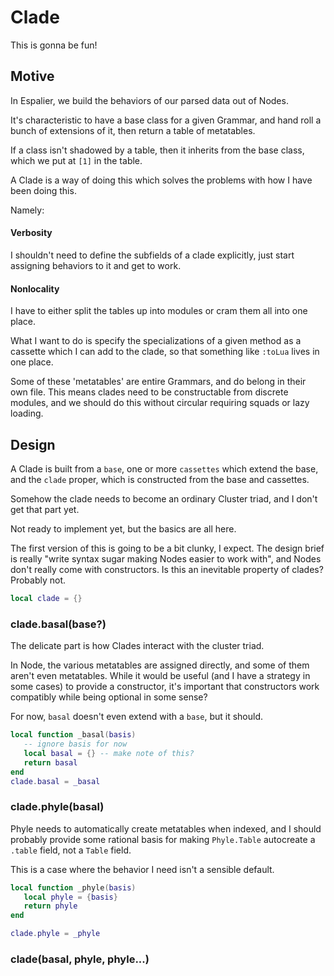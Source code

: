# Clade


  This is gonna be fun\!


## Motive

In Espalier, we build the behaviors of our parsed data out of Nodes\.

It's characteristic to have a base class for a given Grammar, and hand roll
a bunch of extensions of it, then return a table of metatables\.

If a class isn't shadowed by a table, then it inherits from the base class,
which we put at `[1]` in the table\.

A Clade is a way of doing this which solves the problems with how I have
been doing this\.

Namely:


#### Verbosity

I shouldn't need to define the subfields of a clade explicitly, just start
assigning behaviors to it and get to work\.


#### Nonlocality

I have to either split the tables up into modules or cram them all into one
place\.

What I want to do is specify the specializations of a given method as a
cassette which I can add to the clade, so that something like `:toLua` lives
in one place\.

Some of these 'metatables' are entire Grammars, and do belong in their own
file\.  This means clades need to be constructable from discrete modules,
and we should do this without circular requiring squads or lazy loading\.


## Design

  A Clade is built from a `base`, one or more `cassettes` which extend the
base, and the `clade` proper, which is constructed from the base and cassettes\.

Somehow the clade needs to become an ordinary Cluster triad, and I don't get
that part yet\.

Not ready to implement yet, but the basics are all here\.

The first version of this is going to be a bit clunky, I expect\.  The design
brief is really "write syntax sugar making Nodes easier to work with", and
Nodes don't really come with constructors\. Is this an inevitable property of
clades?  Probably not\.

```lua
local clade = {}
```


### clade\.basal\(base?\)

The delicate part is how Clades interact with the cluster triad\.

In Node, the various metatables are assigned directly, and some of them aren't
even metatables\.  While it would be useful \(and I have a strategy in some
cases\) to provide a constructor, it's important that constructors work
compatibly while being optional in some sense?

For now, `basal` doesn't even extend with a `base`, but it should\.

```lua
local function _basal(basis)
   -- ignore basis for now
   local basal = {} -- make note of this?
   return basal
end
clade.basal = _basal
```


### clade\.phyle\(basal\)

Phyle needs to automatically create metatables when indexed, and I should
probably provide some rational basis for making `Phyle.Table` autocreate a
`.table` field, not a `Table` field\.

This is a case where the behavior I need isn't a sensible default\.

```lua
local function _phyle(basis)
   local phyle = {basis}
   return phyle
end

clade.phyle = _phyle
```


### clade\(basal, phyle, phyle\.\.\.\)


